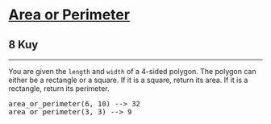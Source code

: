 <h1><a href="https://www.codewars.com/kata/5ab6538b379d20ad880000ab">Area or Perimeter</a></h1>
<h2>8 Kuy</h2>
<hr>
<p>You are given the <code>length</code> and <code>width</code> of a 4-sided polygon. 
The polygon can either be a rectangle or a square.
If it is a square, return its area. 
If it is a rectangle, return its perimeter.</p>

<pre>
area_or_perimeter(6, 10) --> 32
area_or_perimeter(3, 3) --> 9
</pre>

